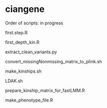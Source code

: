 ciangene
========
Order of scripts: in progress


first.step.R

first_depth_kin.R

extract_clean_variants.py

convert_missingNonmissing_matrix_to_plink.sh

make_kinships.sh

LDAK.sh

prepare_kinship_matrix_for_fastLMM.R

make_phenotype_file.R
